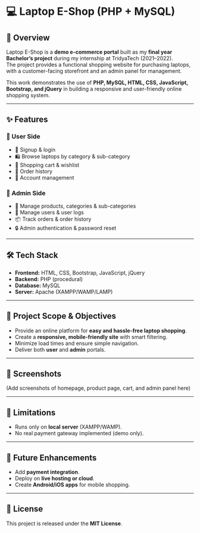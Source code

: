 # 💻 Laptop E-Shop (PHP + MySQL)

## 📌 Overview
Laptop E-Shop is a **demo e-commerce portal** built as my **final year Bachelor’s project** during my internship at TridyaTech (2021–2022).  
The project provides a functional shopping website for purchasing laptops, with a customer-facing storefront and an admin panel for management.  

This work demonstrates the use of **PHP, MySQL, HTML, CSS, JavaScript, Bootstrap, and jQuery** in building a responsive and user-friendly online shopping system.

---

## ✨ Features
### 🔹 User Side
- 👤 Signup & login  
- 🛍️ Browse laptops by category & sub-category  
- 🛒 Shopping cart & wishlist  
- 📖 Order history  
- 🔑 Account management  

### 🔹 Admin Side
- 🔧 Manage products, categories & sub-categories  
- 👥 Manage users & user logs  
- 📦 Track orders & order history  
- 🔒 Admin authentication & password reset  

---

## 🛠️ Tech Stack
- **Frontend:** HTML, CSS, Bootstrap, JavaScript, jQuery  
- **Backend:** PHP (procedural)  
- **Database:** MySQL  
- **Server:** Apache (XAMPP/WAMP/LAMP)  

---

## 🚀 Project Scope & Objectives
- Provide an online platform for **easy and hassle-free laptop shopping**.  
- Create a **responsive, mobile-friendly site** with smart filtering.  
- Minimize load times and ensure simple navigation.  
- Deliver both **user** and **admin** portals.  

---

## 📸 Screenshots
(Add screenshots of homepage, product page, cart, and admin panel here)

---

## 🚧 Limitations
- Runs only on **local server** (XAMPP/WAMP).  
- No real payment gateway implemented (demo only).  

---

## 🔮 Future Enhancements
- Add **payment integration**.  
- Deploy on **live hosting or cloud**.  
- Create **Android/iOS apps** for mobile shopping.  

---

## 📄 License
This project is released under the **MIT License**.
